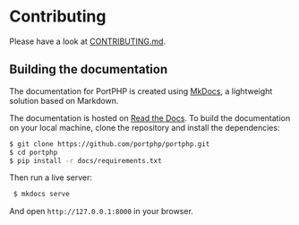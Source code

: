 # Contributing

Please have a look at [CONTRIBUTING.md](https://github.com/portphp/portphp/blob/master/CONTRIBUTING.md).

## Building the documentation

The documentation for PortPHP is created using [MkDocs](http://www.mkdocs.org),
a lightweight solution based on Markdown.
 
The documentation is hosted on [Read the Docs](http://portphp.readthedocs.io).
To build the documentation on your local machine, clone the repository and
install the dependencies: 


```bash
$ git clone https://github.com/portphp/portphp.git
$ cd portphp
$ pip install -r docs/requirements.txt
```

Then run a live server:
 
```bash
 $ mkdocs serve
```

And open `http://127.0.0.1:8000` in your browser.

